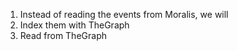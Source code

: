 1. Instead of reading the events from Moralis, we will 
  1. Index them with TheGraph
  2. Read from TheGraph